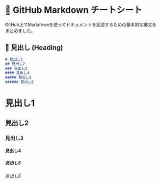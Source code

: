 # 📖 GitHub Markdown チートシート

GitHub上でMarkdownを使ってドキュメントを記述するための基本的な構文をまとめました。

## 📌 見出し (Heading)
```markdown
# 見出し1
## 見出し2
### 見出し3
#### 見出し4
##### 見出し5
###### 見出し6
```

# 見出し1
## 見出し2
### 見出し3
#### 見出し4
##### 見出し5
###### 見出し6

